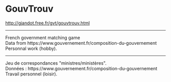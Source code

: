 # GouvTrouv
http://gjandot.free.fr/gvt/gouvtrouv.html
<HR>
French government matching game<BR>
Data from https://www.gouvernement.fr/composition-du-gouvernement<BR>
Personnal work (hobby).<BR>
<HR>
Jeu de correspondances "ministres/ministères".<BR>
Données : https://www.gouvernement.fr/composition-du-gouvernement<BR>
Travail personnel (loisir).<BR>

